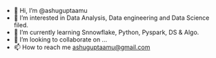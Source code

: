 - 👋 Hi, I’m @ashuguptaamu
- 👀 I’m interested in Data Analysis, Data engineering and Data Science filed. 
- 🌱 I’m currently learning Snnowflake, Python, Pyspark, DS & Algo.
- 💞️ I’m looking to collaborate on ...
- 📫 How to reach me ashuguptaamu@gmail.com

<!---
ashuguptaamu/ashuguptaamu is a ✨ special ✨ repository because its `README.md` (this file) appears on your GitHub profile.
You can click the Preview link to take a look at your changes.
--->
